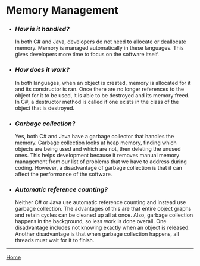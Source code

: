 # Memory Management

* ### *How is it handled?*
  In both C# and Java, developers do not need to allocate or deallocate memory.
  Memory is managed automatically in these languages.
  This gives developers more time to focus on the software itself.

* ### *How does it work?*
  In both languages, when an object is created, memory is allocated for it and its constructor is ran.
  Once there are no longer references to the object for it to be used, it is able to be destroyed and its memory freed.
  In C#, a destructor method is called if one exists in the class of the object that is destroyed.

* ### *Garbage collection?*
  Yes, both C# and Java have a garbage collector that handles the memory.
  Garbage collection looks at heap memory, finding which objects are being used and which are not, then deleting the unused ones.
  This helps development because it removes manual memory management from our list of problems that we have to address during coding.
  However, a disadvantage of garbage collection is that it can affect the performance of the software.

* ### *Automatic reference counting?*
  Neither C# or Java use automatic reference counting and instead use garbage collection.
  The advantages of this are that entire object graphs and retain cycles can be cleaned up all at once.
  Also, garbage collection happens in the background, so less work is done overall.
  One disadvantage includes not knowing exactly when an object is released.
  Another disadvantage is that when garbage collection happens, all threads must wait for it to finish.

---
[Home](../README.md)